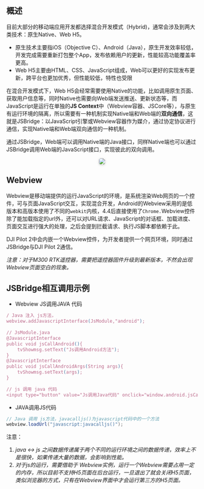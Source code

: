 ## 概述

目前大部分的移动端应用开发都选择混合开发模式（Hybrid)，通常会涉及到两大类技术：原生Native、Web H5。

- 原生技术主要指iOS（Objective C）、Android（Java），原生开发效率较低，开发完成需要重新打包整个App，发布依赖用户的更新，性能较高功能覆盖率更高。
- Web H5主要由HTML、CSS、JavaScript组成，Web可以更好的实现发布更新，跨平台也更加优秀，但性能较低，特性也受限

在混合开发模式下，Web H5会经常需要使用Native的功能，比如调用原生页面、获取用户信息等，同时Native也需要向Web端发送推送、更新状态等，而JavaScript是运行在单独的**JS Context**中（Webview容器、JSCore等），与原生有运行环境的隔离，所以需要有一种机制实现Native端和Web端的**双向通信**，这就是JSBridge：以JavaScript引擎或Webview容器作为媒介，通过协定协议进行通信，实现Native端和Web端双向通信的一种机制。

通过JSBridge，Web端可以调用Native端的Java接口，同样Native端也可以通过JSBridge调用Web端的JavaScript接口，实现彼此的双向调用。

<center>    <img style="border-radius: 0.3125em;    box-shadow: 0 2px 4px 0 rgba(34,36,38,.12),0 2px 10px 0 rgba(34,36,38,.08);"     src="https://stag-terra-1-g.djicdn.com/7774da665e07453698314cc27c523096/admin/doc/566229db-c61e-4e88-ae64-e03731a8e2a6.png">    <br>     </center>

##  Webview

Webview是移动端提供的运行JavaScript的环境，是系统渲染Web网页的一个控件，可与页面JavaScript交互，实现混合开发，Android的Webview采用的是低版本和高版本使用了不同的`webkit`内核，4.4后直接使用了`Chrome.`Webview控件除了能加载指定的url外，还可以对URL请求、JavaScript的对话框、加载进度、页面交互进行强大的处理，之后会提到拦截请求、执行JS脚本都依赖于此。

DJI Pilot 2中会内嵌一个Webview控件，为开发者提供一个网页环境，同时通过JSBridge与DJI Pilot 2通信。

*注意：对于M300 RTK遥控器，需要把遥控器固件升级到最新版本，不然会出现Webview页面空白的现象。*

## JSBridge相互调用示例

- Webview JS调用JAVA 代码

```javascript
/ Java 注入 js方法，
webview.addJavascriptInterface(JsModule,"android");
 
// JsModule.java
@JavascriptInterface
public void jsCallAndroid(){
    tvShowmsg.setText("Js调用Android方法");
}
@JavascriptInterface
public void jsCallAndroidArgs(String args){
    tvShowmsg.setText(args);
}
 
// js 调用 java 代码
<input type="button" value="Js调用Java代码" onclick="window.android.jsCallAndroid()"/>
```

- JAVA调用JS代码

```java
// Java 调用 js方法，javacalljs()为javascript代码中的一个方法
webview.loadUrl("javascript:javacalljs()");
```

注意：

1. *java ↔ js 之间数据传递属于两个不同的运行环境之间的数据传递，效率上不是很快，如果传递大量的数据，会影响到性能。*
2. *对于js的运行，需要借助于 Webview实例，运行一个Webview需要占用一定的内存，所以目前不支持H5页面在后台运行，一旦退出了就会关闭H5页面，类似浏览器的方式，只有在Webview界面中才会运行第三方的H5页面。*

